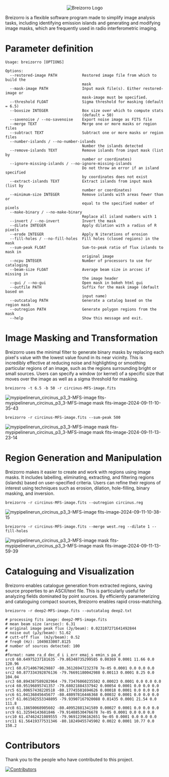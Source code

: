 <p align="center">
  <img src="https://github.com/user-attachments/assets/478422f4-f26d-4d92-b221-cff884052dfa" alt="Breizorro Logo">
</p>

Breizorro is a flexible software program made to simplify image analysis tasks, including identifying emission islands and generating and modifying image masks, which are frequently used in radio interferometric imaging.


# Parameter definition

```
Usage: breizorro [OPTIONS]

Options:
  --restored-image PATH           Restored image file from which to build the
                                  mask
  --mask-image PATH               Input mask file(s). Either restored-image or
                                  mask-image must be specified.
  --threshold FLOAT               Sigma threshold for masking (default = 6.5)
  --boxsize INTEGER               Box size over which to compute stats
                                  (default = 50)
  --savenoise / --no-savenoise    Export noise image as FITS file
  --merge TEXT                    Merge one or more masks or region files
  --subtract TEXT                 Subtract one or more masks or region files
  --number-islands / --no-number-islands
                                  Number the islands detected
  --remove-islands TEXT           Remove islands from input mask (list by
                                  number or coordinates)
  --ignore-missing-islands / --no-ignore-missing-islands
                                  Do not throw an error if an island specified
                                  by coordinates does not exist
  --extract-islands TEXT          Extract islands from input mask (list by
                                  number or coordinates)
  --minimum-size INTEGER          Remove islands with areas fewer than or
                                  equal to the specified number of pixels
  --make-binary / --no-make-binary
                                  Replace all island numbers with 1
  --invert / --no-invert          Invert the mask
  --dilate INTEGER                Apply dilation with a radius of R pixels
  --erode INTEGER                 Apply N iterations of erosion
  --fill-holes / --no-fill-holes  Fill holes (closed regions) in the mask
  --sum-peak FLOAT                Sum-to-peak ratio of flux islands to mask in
                                  original image
  --ncpu INTEGER                  Number of processors to use for cataloging
  --beam-size FLOAT               Average beam size in arcsec if missing in
                                  the image header
  --gui / --no-gui                Open mask in bokeh html gui
  --outfile PATH                  Suffix for the mask image (default based on
                                  input name)
  --outcatalog PATH               Generate a catalog based on the region mask
  --outregion PATH                Generate polygon regions from the mask
  --help                          Show this message and exit.
```


# Image Masking and Transformation

Breizorro uses the minimal filter to generate binary masks by replacing each pixel's value with the lowest value found in its near vicinity. This is incredibly effective at reducing noise and highlighting or smoothing particular regions of an image, such as the regions surrounding bright or small sources. Users can specify a window (or kernel) of a specific size that moves over the image as well as a sigma threshold for masking.

```
breizorro -t 6.5 -b 50 -r circinus-MFS-image.fits
```

![mypipelinerun_circinus_p3_3-MFS-image fits-mypipelinerun_circinus_p3_3-MFS-image mask fits-image-2024-09-11-10-35-43](https://github.com/user-attachments/assets/cfd2f918-340a-4148-96a2-c00ca41b33d0)


```
breizorro -r circinus-MFS-image.fits --sum-peak 500
```

![mypipelinerun_circinus_p3_3-MFS-image mask fits-mypipelinerun_circinus_p3_3-MFS-image mask fits-image-2024-09-11-13-23-14](https://github.com/user-attachments/assets/0ff50068-ec8a-42bf-8539-9f68f15a1ea9)

# Region Generation and Manipulation

Breizorro makes it easier to create and work with regions using image masks. It includes labelling, eliminating, extracting, and filtering regions (islands) based on user-specified criteria. Users can refine their regions of interest using techniques such as erosion, dilation, hole-filling, binary masking, and inversion.

```
breizorro -r circinus-MFS-image.fits --outregion circinus.reg
```

![mypipelinerun_circinus_p3_3-MFS-image fits-image-2024-09-11-10-38-15](https://github.com/user-attachments/assets/14f435e1-6234-4515-9597-c3002a644975)

```
breizorro -r circinus-MFS-image.fits --merge west.reg --dilate 1 --fill-holes
```

![mypipelinerun_circinus_p3_3-MFS-image mask fits-mypipelinerun_circinus_p3_3-MFS-image mask fits-image-2024-09-11-13-59-39](https://github.com/user-attachments/assets/2308c7b7-2ec0-4895-b93b-5d96f3d99337)


# Cataloguing and Visualization

Breizorro enables catalogue generation from extracted regions, saving source properties to an ASCII/text file.
This is particularly useful for analyzing fields dominated by point sources.
By efficiently parameterizing and cataloguing compact sources, Breizorro enables rapid cross-matching.

```
breizorro -r deep2-MFS-image.fits --outcatalog deep2.txt
```

```
# processing fits image: deep2-MFS-image.fits
# mean beam size (arcsec): 6.31 
# original image peak flux (Jy/beam): 0.023107271641492844 
# noise out (µJy/beam): 51.62 
# cutt-off flux  (mJy/beam): 0.52 
# freq0 (Hz): 1049833007.8125 
# number of sources detected: 100 
#
#format: name ra_d dec_d i i_err emaj_s emin_s pa_d
src0 60.64975237181635 -79.86348735299585 0.00369 0.0001 11.66 0.0 120.96
src1 60.67140679629887 -80.36126947232378 7e-05 0.0001 0.0 0.0 0.0
src2 60.877334392876136 -79.76691180042988 0.00113 0.0001 8.25 0.0 104.04
src3 60.894387589282964 -79.73476060235502 0.00023 0.0001 0.0 0.0 0.0
src4 60.95196895741357 -79.68021884337942 0.00054 0.0001 0.0 0.0 0.0
src5 61.00657438220518 -80.17745581694626 0.00018 0.0001 0.0 0.0 0.0
src6 61.04136845645677 -80.48097816446368 0.00032 0.0001 0.0 0.0 0.0
src7 61.061502553348895 -79.93907167920088 0.01435 0.0001 21.54 0.0 111.8
src8 61.18650068905602 -80.40952881341589 0.00027 0.0001 0.0 0.0 0.0
src9 61.32594143681846 -79.91488530476678 7e-05 0.0001 0.0 0.0 0.0
src10 61.47462421089555 -79.96912396162651 9e-05 0.0001 0.0 0.0 0.0
src11 61.56419377531346 -80.18249455745902 0.0022 0.0001 10.77 0.0 158.2
```

# Contributors

Thank you to the people who have contributed to this project.

[![Contributors](https://contrib.rocks/image?repo=ratt-ru/breizorro)](https://github.com/ratt-ru/breizorro/graphs/contributors)
